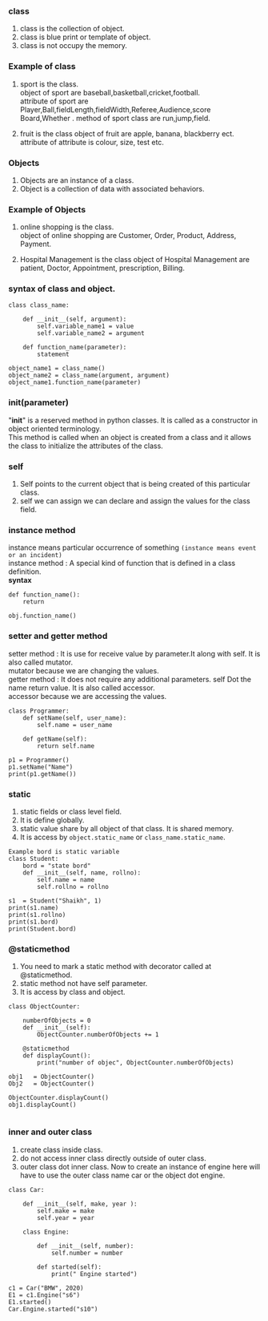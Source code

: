 ### class  
1. class is the collection of object.  
2. class is blue print or template of object.  
3. class is not occupy the memory.  

### Example of class 
1. sport is the class.  
object of sport are baseball,basketball,cricket,football.  
attribute of sport are Player,Ball,fieldLength,fieldWidth,Referee,Audience,score Board,Whether .
method of sport class are run,jump,field.  

2. fruit is the class 
object of fruit are apple, banana, blackberry ect.  
attribute of attribute is colour, size, test etc.  

### Objects 
1. Objects are an instance of a class.  
2. Object is a collection of data with associated behaviors.    

### Example of Objects  
 
1. online shopping is the class.  
object of online shopping are Customer, Order, Product, Address, Payment.  
 
2. Hospital Management is the class 
object of Hospital Management are patient, Doctor, Appointment, prescription, Billing.  

### syntax of class and object. 
``` 
class class_name: 
    
    def __init__(self, argument):
        self.variable_name1 = value 
        self.variable_name2 = argument 
    
    def function_name(parameter):
        statement 
   
object_name1 = class_name()
object_name2 = class_name(argument, argument)
object_name1.function_name(parameter)
```
### __init__(parameter)  
"__init__" is a reserved method in python classes. It is called as a constructor in object oriented terminology.         
This method is called when an object is created from a class and it allows the class to initialize the attributes of the class.   

### self  
1. Self points to the current object that is being created of this particular class.    
2.  self we can assign we can declare and assign the values for the class field.    

### instance method  
instance means particular occurrence of something `(instance means event or an incident)`   
instance method  :  A special kind of function that is defined in a class definition.   
**syntax**  
``` 
def function_name(): 
    return  

obj.function_name()  
``` 

### setter and getter method  
setter method : It is use for receive value by parameter.It along with self. It is also called mutator.  
mutator because we are changing the values.   
getter method : It does not require any additional parameters. self Dot the name return value. It is also called accessor.  
accessor because we are accessing the values.
``` 
class Programmer:
    def setName(self, user_name):
        self.name = user_name 
    
    def getName(self):
        return self.name 

p1 = Programmer()
p1.setName("Name")
print(p1.getName())
```

### static  
1. static fields or class level field.  
2. It is define globally.  
3. static value share by all object of that class. It is shared memory.  
4. It is access by `object.static_name` or `class_name.static_name`.  
``` 
Example bord is static variable
class Student:
    bord = "state bord"
    def __init__(self, name, rollno):
        self.name = name
        self.rollno = rollno

s1  = Student("Shaikh", 1)
print(s1.name)
print(s1.rollno)
print(s1.bord)
print(Student.bord)
``` 

### @staticmethod  
1. You need to mark a static method with decorator called at @staticmethod. 
2. static method not have self parameter. 
3. It is access by class and object.     
``` 
class ObjectCounter:

    numberOfObjects = 0   
    def __init__(self):  
        ObjectCounter.numberOfObjects += 1  

    @staticmethod   
    def displayCount():  
        print("number of objec", ObjectCounter.numberOfObjects)  
        
obj1   = ObjectCounter()   
Obj2   = ObjectCounter()   

ObjectCounter.displayCount()  
obj1.displayCount()  
 
```  

### inner and outer class 
1. create class inside class.   
2. do not access inner class directly outside of outer class. 
3. outer class dot inner class. 
Now to create an instance of engine here will have to use the outer class name car or the object dot engine.   

``` 
class Car:

    def __init__(self, make, year ):
        self.make = make
        self.year = year

    class Engine:

        def __init__(self, number):
            self.number = number

        def started(self):
            print(" Engine started")

c1 = Car("BMW", 2020)
E1 = c1.Engine("s6")
E1.started()
Car.Engine.started("s10")

```